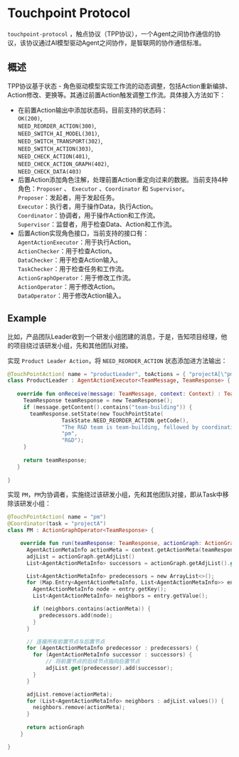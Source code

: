 # Touchpoint Protocol

`touchpoint-protocol` ，触点协议（TPP协议），一个Agent之间协作通信的协议，该协议通过AI模型驱动Agent之间协作，是智联网的协作通信标准。

## 概述
TPP协议基于状态 - 角色驱动模型实现工作流的动态调整，包括Action重新编排、Action修改、更换等。其通过前置Action触发调整工作流。具体接入方法如下：
- 在前置Action输出中添加状态码，目前支持的状态码：  
  `OK(200)`,  
  `NEED_REORDER_ACTION(300)`,  
  `NEED_SWITCH_AI_MODEL(301)`,  
 `NEED_SWITCH_TRANSPORT(302)`,  
  `NEED_SWITCH_ACTION(303)`,  
  `NEED_CHECK_ACTION(401)`,  
  `NEED_CHECK_ACTION_GRAPH(402)`,  
  `NEED_CHECK_DATA(403)`  
- 后置Action添加角色注解，处理前置Action重定向过来的数据。当前支持4种角色：`Proposer` 、 `Executor` 、`Coordinator` 和 `Supervisor`。  
  `Proposer`：发起者，用于发起任务。  
  `Executor`：执行者，用于操作Data，执行Action。  
  `Coordinator`：协调者，用于操作Action和工作流。  
  `Supervisor`：监督者，用于检查Data、Action和工作流。
- 后置Action实现角色接口，当前支持的接口有：  
`AgentActionExecutor`：用于执行Action。  
`ActionChecker`：用于检查Action。  
`DataChecker`：用于检查Action输入。  
`TaskChecker`：用于检查任务和工作流。  
`ActionGraphOperator`：用于修改工作流。  
`ActionOperator`：用于修改Action。  
`DataOperator`：用于修改Action输入。

## Example
比如，产品团队Leader收到一个研发小组团建的消息，于是，告知项目经理，他的项目绕过该研发小组，先和其他团队对接。

实现 `Product Leader Action`，将 `NEED_REORDER_ACTION` 状态添加进方法输出：
```kotlin
@TouchPointAction( name = "productLeader", toActions = { "projectA[\"pm\"]" })
class ProductLeader : AgentActionExecutor<TeamMessage, TeamResponse> {
   
   override fun onReceive(message: TeamMessage, context: Context) : TeamResponse {
     TeamResponse teamResponse = new TeamResponse();
     if (message.getContent().contains("team-building")) {
       teamResponse.setState(new TouchPointState(
                 TaskState.NEED_REORDER_ACTION.getCode(),
                 "The R&D team is team-building, followed by coordination with other teams",
                 "pm",
                 "R&D");
     }
     
     return teamResponse;
   }
 
}
```

实现 `PM`，`PM`为协调者，实施绕过该研发小组，先和其他团队对接，即从Task中移除该研发小组：
```kotlin
@TouchPointAction( name = "pm")
@Coordinator(task = "projectA")
class PM : ActionGraphOperator<TeamResponse> {

    override fun run(teamResponse: TeamResponse, actionGraph: ActionGraph, context: TouchPointContext): ActionGraph {
      AgentActionMetaInfo actionMeta = context.getActionMeta(teamResponse.getState().getCtxName())
      adjList = actionGraph.getAdjList()
      List<AgentActionMetaInfo> successors = actionGraph.getAdjList().get(actionMeta);

      List<AgentActionMetaInfo> predecessors = new ArrayList<>();
      for (Map.Entry<AgentActionMetaInfo, List<AgentActionMetaInfo>> entry : adjList.entrySet()) {
        AgentActionMetaInfo node = entry.getKey();
        List<AgentActionMetaInfo> neighbors = entry.getValue();

        if (neighbors.contains(actionMeta)) {
          predecessors.add(node);
        }
      }

      // 连接所有前置节点与后置节点
      for (AgentActionMetaInfo predecessor : predecessors) {
        for (AgentActionMetaInfo successor : successors) {
            // 将前置节点的后续节点指向后置节点
            adjList.get(predecessor).add(successor);
        }
      }

      adjList.remove(actionMeta);
      for (List<AgentActionMetaInfo> neighbors : adjList.values()) {
        neighbors.remove(actionMeta);
      }
      
      return actionGraph
    }

}
```
